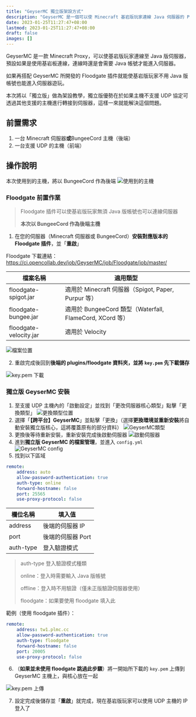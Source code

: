 ```yaml
---
title: "GeyserMC 獨立版架設方式"
description: "GeyserMC 是一個可以使 Minecraft 基岩版玩家連線 Java 伺服器的 Proxy，透過獨立版的方式除了將它獨立架設外還能讓不支援 UDP 的主機，透過外部支援 UDP 的主機架設讓基岩版玩家依舊可以加入 Java 伺服器。"
date: 2023-01-25T11:27:47+08:00
lastmod: 2023-01-25T11:27:47+08:00
draft: false
images: []
---
```


GeyserMC 是一款 Minecraft Proxy，可以使基岩版玩家連線至 Java 版伺服器，預設如果是使用基岩板連線，連線時還是會需要 Java 帳號才能進入伺服器。

如果再搭配 GeyserMC 所開發的 Floodgate 插件就能使基岩版玩家不用 Java 版帳號也能進入伺服器遊玩。

本次將以「獨立版」做為架設教學，獨立版優勢在於如果主機不支援 UDP 協定可透過其他支援的主機進行轉接到伺服器，這樣一來就能解決這個問題。

## 前置需求

1. 一台 Minecraft 伺服器**或**BungeeCord 主機（後端）
2. 一台支援 UDP 的主機（前端）

## 操作說明

本次使用到的主機，將以 BungeeCord 作為後端
![使用到的主機](https://image.vproxy.cloud/wp-content/uploads/cloud.setup_geyser-standalone0.png)

### Floodgate 前置作業

> Floodgate 插件可以使基岩版玩家無須 Java 版帳號也可以連線伺服器
>
> **本次以 BungeeCord 作為後端主機**
1. 在您的伺服器（Minecraft 伺服器或 BungeeCord）**安裝對應版本的 Floodgate 插件**，並「**重啟**」

  Floodgate 下載連結：<https://ci.opencollab.dev/job/GeyserMC/job/Floodgate/job/master/>

  |檔案名稱| 適用類型                                             |
  |--------------------------------------------------|----|
  |floodgate-spigot.jar| 適用於 Minecraft 伺服器（Spigot, Paper, Purpur 等）       |
  |floodgate-bungee.jar| 適用於 BungeeCord 類型（Waterfall, FlameCord, XCord 等） |
  |floodgate-velocity.jar| 適用於 Velocity                                     |

![檔案位置](https://image.vproxy.cloud/wp-content/uploads/cloud.setup_geyser-standalone1.png)

2. 重啟完成後回到**後端的 plugins/floodgate 資料夾，並將 `key.pem` 先下載儲存**

![key.pem 下載](https://image.vproxy.cloud/wp-content/uploads/cloud.setup_geyser-standalone2.png)

### 獨立版 GeyserMC 安裝

1. 至支援 UDP 主機內的「啟動設定」並找到「更改伺服器核心類型」點擊「更換類型」
![更換類型位置](https://image.vproxy.cloud/wp-content/uploads/cloud.setup_geyser-standalone3.png)
2. 選擇「**【跨平台】GeyserMC**」並點擊「更換」（選擇**更換環境並重新安裝**將自動安裝獨立版核心，這將覆蓋原有的部分資料）
![GeyserMC類型](https://image.vproxy.cloud/wp-content/uploads/cloud.setup_geyser-standalone4.png)
3. 更換後等待重新安裝，重新安裝完成後啟動伺服器
![啟動伺服器](https://image.vproxy.cloud/wp-content/uploads/cloud.setup_geyser-standalone5.png)
4. 進到**獨立版 GeyserMC 的檔案管理**，並進入 `config.yml`
![GeyserMC config](https://image.vproxy.cloud/wp-content/uploads/cloud.setup_geyser-standalone6.png)
5. 找到以下區域
```yaml
remote:
    address: auto
    allow-password-authentication: true
    auth-type: online
    forward-hostname: false
    port: 25565
    use-proxy-protocol: false
```
|欄位名稱| 填入值         |
|---|-------------|
|address| 後端的伺服器 IP   |
|port| 後端的伺服器 Port |
|auth-type| 登入驗證模式      |
> auth-type 登入驗證模式種類
>
> online：登入時需要輸入 Java 版帳號
>
> offline：登入時不用驗證（僅未正版驗證伺服器使用）
>
> floodgate：如果要使用 floodgate 填入此

範例（使用 floodgate 插件）：
```yaml
remote:
    address: tw1.plmc.cc
    allow-password-authentication: true
    auth-type: floodgate
    forward-hostname: false
    port: 20005
    use-proxy-protocol: false
```
6. （**如果並未使用 floodgate 跳過此步驟**）將一開始所下載的 `key.pem` 上傳到 GeyserMC 主機上，與核心放在一起

![key.pem 上傳](https://image.vproxy.cloud/wp-content/uploads/cloud.setup_geyser-standalone7.png)

7. 設定完成後儲存並「**重啟**」就完成，現在基岩版玩家可以使用 UDP 主機的 IP 登入了

